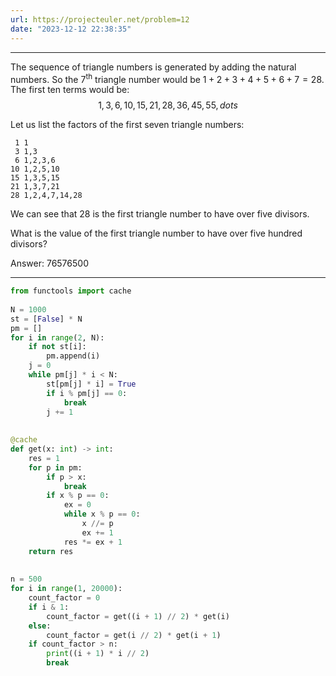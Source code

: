 ```yaml
---
url: https://projecteuler.net/problem=12
date: "2023-12-12 22:38:35"
---
```

---
The sequence of triangle numbers is generated by adding the natural numbers. So the $7$<sup>th</sup> triangle number would be $1 + 2 + 3 + 4 + 5 + 6 + 7 = 28$. The first ten terms would be:
$$1, 3, 6, 10, 15, 21, 28, 36, 45, 55, dots$$

Let us list the factors of the first seven triangle numbers:

```
 1 1
 3 1,3
 6 1,2,3,6
10 1,2,5,10
15 1,3,5,15
21 1,3,7,21
28 1,2,4,7,14,28
```

We can see that $28$ is the first triangle number to have over five divisors.

What is the value of the first triangle number to have over five hundred divisors?


Answer: 76576500

---
```python
from functools import cache  
  
N = 1000  
st = [False] * N  
pm = []  
for i in range(2, N):  
    if not st[i]:  
        pm.append(i)  
    j = 0  
    while pm[j] * i < N:  
        st[pm[j] * i] = True  
        if i % pm[j] == 0:  
            break  
        j += 1  
  
  
@cache  
def get(x: int) -> int:  
    res = 1  
    for p in pm:  
        if p > x:  
            break  
        if x % p == 0:  
            ex = 0  
            while x % p == 0:  
                x //= p  
                ex += 1  
            res *= ex + 1  
    return res  
  
  
n = 500  
for i in range(1, 20000):  
    count_factor = 0  
    if i & 1:  
        count_factor = get((i + 1) // 2) * get(i)  
    else:  
        count_factor = get(i // 2) * get(i + 1)  
    if count_factor > n:  
        print((i + 1) * i // 2)  
        break
```